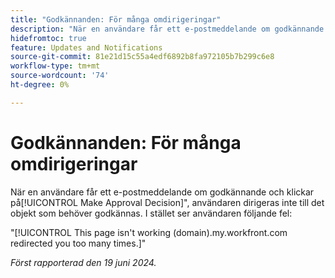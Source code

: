 ```yaml
---
title: "Godkännanden: För många omdirigeringar"
description: "När en användare får ett e-postmeddelande om godkännande och klickar på knappen för att fatta beslut om godkännande dirigeras användaren inte till objektet som behöver godkännas. I stället visas ett fel."
hidefromtoc: true
feature: Updates and Notifications
source-git-commit: 81e21d15c55a4edf6892b8fa972105b7b299c6e8
workflow-type: tm+mt
source-wordcount: '74'
ht-degree: 0%

---
```



# Godkännanden: För många omdirigeringar

När en användare får ett e-postmeddelande om godkännande och klickar på[!UICONTROL Make Approval Decision]&quot;, användaren dirigeras inte till det objekt som behöver godkännas. I stället ser användaren följande fel:

&quot;[!UICONTROL This page isn't working (domain).my.workfront.com redirected you too many times.]&quot;

_Först rapporterad den 19 juni 2024._

